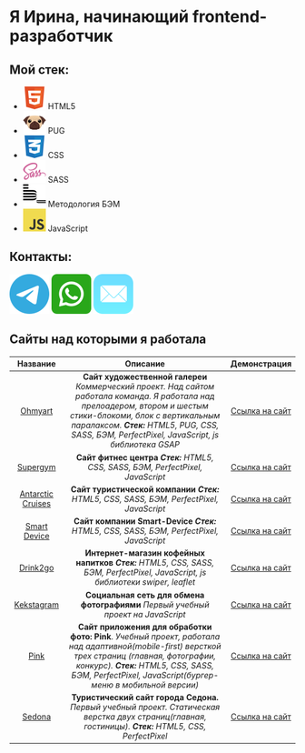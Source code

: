 # Я Ирина, начинающий frontend-разработчик

## Мой стек:
 - ![Логотип](img/html.svg) HTML5
 - ![Логотип](img/pug.svg) PUG
 - ![Логотип](img/css.svg) CSS
 - ![Логотип](img/sass.svg) SASS
 - ![Логотип](img/bem.svg) Методология БЭМ
 - ![Логотип](img/javascript.svg) JavaScript

## Контакты: 
[![Telegram](img/telegram.svg)](https://msng.link/o?IrinaSitnikovaTula=tg) [![WhatsApp](img/whatsapp.svg)](https://msng.link/o?79207409910=wa) [![Mail](img/mail.svg)](mailto:irina_sit88@mail)


## Сайты над которыми я работала
Название | Описание | Демонстрация
:-:|:-:|:-:
[Ohmyart](https://github.com/SitnikovaIrina/ohmyart)| __Сайт художественной галереи__ _Коммерческий проект. Над сайтом работала команда. Я работала над прелоадером, втором и шестым стики-блокоми, блок с вертикальным паралаксом. **Стек:** HTML5, PUG, CSS, SASS, БЭМ, PerfectPixel, JavaScript, js библиотека GSAP_|[Ссылка на сайт](https://sitnikovairina.github.io/ohmyart/)
[Supergym](https://github.com/SitnikovaIrina/supergym)| __Сайт фитнес центра__ _**Стек:** HTML5, CSS, SASS, БЭМ, PerfectPixel, JavaScript_ | [Ссылка на сайт](https://sitnikovairina.github.io/supergym/)
[Antarctic Cruises](https://github.com/SitnikovaIrina/antarctic-cruises)| __Сайт туристической компании__ _**Стек:** HTML5, CSS, SASS, БЭМ, PerfectPixel, JavaScript_ |[Ссылка на сайт](https://sitnikovairina.github.io/antarctic-cruises/)
[Smart Device](https://github.com/SitnikovaIrina/smart-device)| __Сайт компании Smart-Device__ _**Стек:** HTML5, CSS, SASS, БЭМ, PerfectPixel, JavaScript_ |[Ссылка на сайт](https://sitnikovairina.github.io/smart-device/)
[Drink2go](https://github.com/SitnikovaIrina/drink2go)| __Интернет-магазин кофейных напитков__ _**Стек:** HTML5, CSS, SASS, БЭМ, PerfectPixel, JavaScript, js библиотеки swiper, leaflet_  |[Ссылка на сайт](https://sitnikovairina.github.io/drink2go/)
[Kekstagram](https://github.com/SitnikovaIrina/kekstagram)| __Социальная сеть для обмена фотографиями__ _Первый учебный проект на JavaScript_ | [Ссылка на сайт](https://sitnikovairina.github.io/kekstagram/)
[Pink](https://github.com/SitnikovaIrina/pink) | __Сайт приложения для обработки фото: Pink__. _Учебный проект, работала над адаптивной(mobile-first) версткой трех страниц (главная, фотографии, конкурс). **Стек:** HTML5, CSS, SASS, БЭМ, PerfectPixel, JavaScript(бургер-меню в мобильной версии)_| [Ссылка на сайт](https://sitnikovairina.github.io/pink/)
[Sedona](https://github.com/SitnikovaIrina/sedona) | __Туристический сайт города Седона.__ _Первый учебный проект. Статическая верстка двух страниц(главная, гостиницы). **Стек:** HTML5, CSS, PerfectPixel_ | [Ссылка на сайт](https://sitnikovairina.github.io/sedona/)
